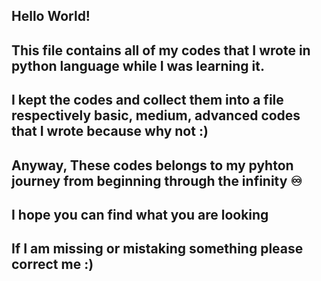 ## Hello World!
## This file contains all of my codes that I wrote in python language while I was learning it.
## I kept the codes and collect them into a file respectively basic, medium, advanced codes that I wrote because why not :)
## Anyway, These codes belongs to my pyhton journey from beginning through the infinity ♾️
## I hope you can find what you are looking
## If I am missing or mistaking something please correct me :)
## 
